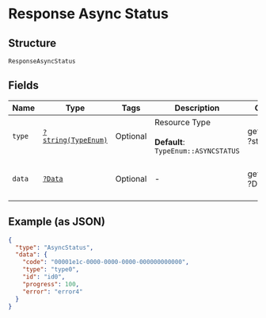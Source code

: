 
# Response Async Status

## Structure

`ResponseAsyncStatus`

## Fields

| Name | Type | Tags | Description | Getter | Setter |
|  --- | --- | --- | --- | --- | --- |
| `type` | [`?string(TypeEnum)`](../../doc/models/type-enum.md) | Optional | Resource Type<br><br>**Default**: `TypeEnum::ASYNCSTATUS` | getType(): ?string | setType(?string type): void |
| `data` | [`?Data`](../../doc/models/data.md) | Optional | - | getData(): ?Data | setData(?Data data): void |

## Example (as JSON)

```json
{
  "type": "AsyncStatus",
  "data": {
    "code": "00001e1c-0000-0000-0000-000000000000",
    "type": "type0",
    "id": "id0",
    "progress": 100,
    "error": "error4"
  }
}
```

